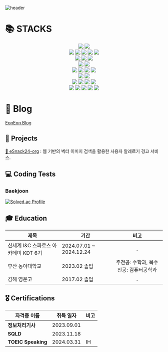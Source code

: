 ![header](https://capsule-render.vercel.app/api?type=waving&color=gradient&customColorList=0,2&height=200&text=EonEon's%20GITHUB&fontSize=50&animation=twinkling&fontAlign=68&fontAlignY=36)

<div><h1>📚 STACKS</h1></div>

<div align=center> 
  <!-- 언어 (Programming Languages) -->
  <img src="https://img.shields.io/badge/java-007396?style=for-the-badge&logo=java&logoColor=white"> 
  <img src="https://img.shields.io/badge/Python-3776AB?style=for-the-badge&logo=python&logoColor=white">
  <br>
  
  <img src="https://img.shields.io/badge/html5-E34F26?style=for-the-badge&logo=html5&logoColor=white"> 
  <img src="https://img.shields.io/badge/css-1572B6?style=for-the-badge&logo=css3&logoColor=white"> 
  <img src="https://img.shields.io/badge/javascript-F7DF1E?style=for-the-badge&logo=javascript&logoColor=black"> 
  <img src="https://img.shields.io/badge/TypeScript-3178C6?style=for-the-badge&logo=typescript&logoColor=white">
  <img src="https://img.shields.io/badge/Vite-646CFF?style=for-the-badge&logo=vite&logoColor=white">
  <br>

  <!-- 프레임워크 / 라이브러리 (Frameworks/Libraries) -->
  <img src="https://img.shields.io/badge/react-61DAFB?style=for-the-badge&logo=react&logoColor=black"> 
  <img src="https://img.shields.io/badge/vue.js-4FC08D?style=for-the-badge&logo=vue.js&logoColor=white"> 
  <img src="https://img.shields.io/badge/node.js-339933?style=for-the-badge&logo=Node.js&logoColor=white">
  <br>

  <img src="https://img.shields.io/badge/springboot-6DB33F?style=for-the-badge&logo=springboot&logoColor=white">
  <img src="https://img.shields.io/badge/flutter-02569B?style=for-the-badge&logo=flutter&logoColor=white">
  <br>

  <!-- 데이터베이스 (Databases) -->
  <img src="https://img.shields.io/badge/mysql-4479A1?style=for-the-badge&logo=mysql&logoColor=white"> 
  <img src="https://img.shields.io/badge/mariaDB-003545?style=for-the-badge&logo=mariaDB&logoColor=white"> 
  <img src="https://img.shields.io/badge/ChromaDB-0061F2?style=for-the-badge&logo=python&logoColor=white">
  <img src="https://img.shields.io/badge/firebase-FFCA28?style=for-the-badge&logo=firebase&logoColor=white">
  <br>

  <!-- 개발 도구 (Development Tools) -->
  <img src="https://img.shields.io/badge/Docker-2496ED?style=for-the-badge&logo=docker&logoColor=white">
  <img src="https://img.shields.io/badge/Amazon-FF9900?style=for-the-badge&logo=amazon&logoColor=white">
  <br>

  <img src="https://img.shields.io/badge/IntelliJ_IDEA-000000?style=for-the-badge&logo=intellijidea&logoColor=white">
  <img src="https://img.shields.io/badge/VS_Code-0078D4?style=for-the-badge&logo=visualstudiocode&logoColor=white">
  <img src="https://img.shields.io/badge/Eclipse-2C2255?style=for-the-badge&logo=eclipse&logoColor=white">
  <img src="https://img.shields.io/badge/Android_Studio-3DDC84?style=for-the-badge&logo=androidstudio&logoColor=white">
  <br>

  <!-- 클라우드 / 서비스 (Cloud/Services) -->
  <img src="https://img.shields.io/badge/github-181717?style=for-the-badge&logo=github&logoColor=white">
  <img src="https://img.shields.io/badge/git-F05032?style=for-the-badge&logo=git&logoColor=white">
  <img src="https://img.shields.io/badge/jira-0052CC?style=for-the-badge&logo=jira&logoColor=white">
  <img src="https://img.shields.io/badge/slack-4A154B?style=for-the-badge&logo=slack&logoColor=white">
  <img src="https://img.shields.io/badge/Notion-000000?style=for-the-badge&logo=notion&logoColor=white">
  <br>
</div>

<h1>📝 Blog</h1>
<a href="https://velog.io/@eoneon2/posts" target="_blank">EonEon Blog</a>

## 📂 Projects
[🍪 eSnack24-org](https://github.com/eSnack24) : 웹 기반의 벡터 이미지 검색을 활용한 사용자 알레르기 경고 서비스.  
  

## 💻 Coding Tests
### Baekjoon
[![Solved.ac Profile](http://mazassumnida.wtf/api/v2/generate_badge?boj=duqdjs123)](https://solved.ac/duqdjs123/)


## 🎓 Education
| 제목                        | 기간                                | 비고                                                                 |
|-----------------------------|-------------------------------------|:----------------------------------------------------------------------:|
| 신세계 I&C 스파로스 아카데미 KDT 6기 |  2024.07.01 ~ 2024.12.24  |              .                                                        |
| 부산 동아대학교              | 2023.02 졸업                     | 주전공: 수학과, 복수전공: 컴퓨터공학과                                |
| 김해 영운고                  | 2017.02 졸업                     |               .                                                       |

## 🎖️ Certifications

| 자격증 이름           | 취득 일자     | 비고      |
|----------------------|--------------|-----------|
| **정보처리기사**      | 2023.09.01   |           |
| **SQLD**             | 2023.11.18   |           |
| **TOEIC Speaking**   | 2024.03.31   | IH        |

